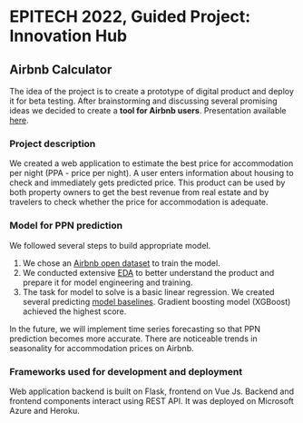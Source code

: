 # EPITECH 2022, Guided Project: Innovation Hub
## Airbnb Calculator

The idea of the project is to create a prototype of digital product and deploy it for beta testing.
After brainstorming and discussing several promising ideas we decided to create a **tool for Airbnb users**.
Presentation available [here](https://github.com/koliverdavera/innovation_hub_airbnb/tree/main/project%20presentation).

### Project description
We created a web application to estimate the best price for accommodation per night (PPA - price per night). 
A user enters information about housing to check and immediately gets predicted price. 
This product can be used by both property owners to get the best revenue from real estate and
by travelers to check whether the price for accommodation is adequate.

### Model for PPN prediction
We followed several steps to build appropriate model.
1. We chose an [Airbnb open dataset](http://insideairbnb.com/paris) to train the model.
2. We conducted extensive [EDA](https://github.com/koliverdavera/innovation_hub_airbnb/blob/main/backend/model/reports/Airbnb_EDA.ipynb)
to better understand the product and prepare it for model engineering and training.
3. The task for model to solve is a basic linear regression. We created several predicting [model baselines](https://github.com/koliverdavera/innovation_hub_airbnb/blob/main/backend/model/reports/Airbnb_model.ipynb).
Gradient boosting model (XGBoost) achieved the highest score.

In the future, we will implement time series forecasting so that PPN prediction becomes more accurate. 
There are noticeable trends in seasonality for accommodation prices on Airbnb.

### Frameworks used for development and deployment
Web application backend is built on Flask, frontend on Vue Js. Backend and frontend components interact using REST API. 
It was deployed on Microsoft Azure and Heroku.